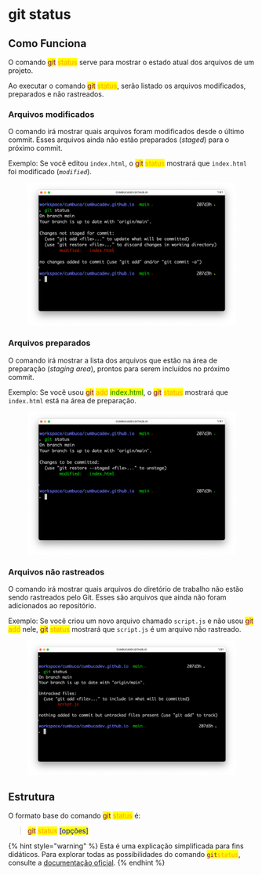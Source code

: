 # git status

## Como Funciona

O comando <mark style="color:purple;">git</mark> <mark style="color:orange;">status</mark> serve para mostrar o estado atual dos arquivos de um projeto.&#x20;

Ao executar o comando <mark style="color:purple;">git</mark> <mark style="color:orange;">status</mark>, serão listado os arquivos modificados, preparados e não rastreados.

### **Arquivos modificados**

O comando irá mostrar quais arquivos foram modificados desde o último commit. Esses arquivos ainda não estão preparados (_staged_) para o próximo commit.&#x20;

Exemplo: Se você editou `index.html`, o <mark style="color:purple;">git</mark> <mark style="color:orange;">status</mark> mostrará que `index.html` foi modificado (_`modified`_).&#x20;

<figure><img src="../../.gitbook/assets/image (7) (1) (1).png" alt="git status On branch main Your branch is up to date with &#x27;origin/main&#x27;.  Changes not staged for commit:   (use &#x22;git add <file>...&#x22; to update what will be committed)   (use &#x22;git restore <file>...&#x22; to discard changes in working directory) 	modified:   index.html  no changes added to commit (use &#x22;git add&#x22; and/or &#x22;git commit -a&#x22;)"><figcaption></figcaption></figure>

### **Arquivos preparados**

O comando irá mostrar a lista dos arquivos que estão na área de preparação (_staging area_), prontos para serem incluídos no próximo commit.

Exemplo: Se você usou <mark style="color:purple;">git</mark> <mark style="color:orange;">add</mark> <mark style="color:green;">index.html</mark>, o <mark style="color:purple;">git</mark> <mark style="color:orange;">status</mark> mostrará que `index.html` está na área de preparação.

<figure><img src="../../.gitbook/assets/image (8) (1) (1).png" alt="git status On branch main Your branch is up to date with &#x27;origin/main&#x27;.  Changes to be committed:   (use &#x22;git restore --staged <file>...&#x22; to unstage) 	modified:   index.html"><figcaption></figcaption></figure>

### **Arquivos não rastreados**

O comando irá mostrar quais arquivos do diretório de trabalho não estão sendo rastreados pelo Git. Esses são arquivos que ainda não foram adicionados ao repositório.&#x20;

Exemplo: Se você criou um novo arquivo chamado `script.js` e não usou <mark style="color:purple;">git</mark> <mark style="color:orange;">add</mark> nele, <mark style="color:purple;">git</mark> <mark style="color:orange;">status</mark> mostrará que `script.js` é um arquivo não rastreado.

<figure><img src="../../.gitbook/assets/image (11) (1) (1).png" alt="git status On branch main Your branch is up to date with &#x27;origin/main&#x27;.  Untracked files:   (use &#x22;git add <file>...&#x22; to include in what will be committed) 	script.js  nothing added to commit but untracked files present (use &#x22;git add&#x22; to track)"><figcaption></figcaption></figure>

## **Estrutura**

O formato base do comando <mark style="color:purple;">git</mark> <mark style="color:orange;">status</mark> é:

> <mark style="color:purple;">git</mark> <mark style="color:orange;">status</mark> <mark style="color:blue;">\[opções]</mark>

{% hint style="warning" %}
Esta é uma explicação simplificada para fins didáticos. Para explorar todas as possibilidades do comando <mark style="color:purple;">`git`</mark><mark style="color:orange;">`status`</mark>, consulte a [documentação oficial](https://git-scm.com/docs/git-status/pt\_BR).
{% endhint %}

